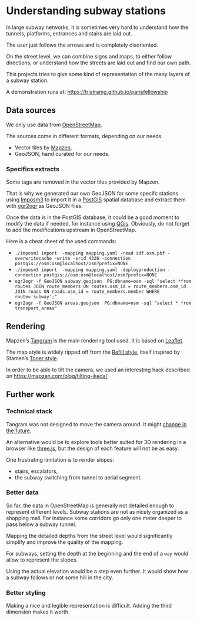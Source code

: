# Understanding subway stations

In large subway networks, it is sometimes very hard to understand how the tunnels,
platforms, entrances and stairs are laid out.

The user just follows the arrows and is completely disoriented.

On the street level, we can combine signs and maps, to either follow directions,
or understand how the streets are laid out and find our own path.

This projects tries to give some kind of representation of the many layers of a
subway station.

A demonstration runs at: https://tristramg.github.io/parisfellowship

## Data sources

We only use data from [OpenStreetMap](https://www.openStreetmap.org).

The sources come in different formats, depending on our needs.

- Vector tiles by [Mapzen](https://mapzen.com/projects/vector-tiles/),
- GeoJSON, hand curated for our needs.

### Specifics extracts

Some tags are removed in the vector tiles provided by Mapzen.

That is why we generated our own GeoJSON for some specifc stations using
[Imposm3](https://imposm.org/docs/imposm3/latest/) to import it in a
[PostGIS](http://postgis.net/) spatial database and extract them with
[ogr2ogr](http://www.gdal.org/ogr2ogr.html) as GeoJSON files.

Once the data is in the PostGIS database, it could be a good moment to
modify the data if needed, for instance using [QGis](https://www.qgis.org/).
Obviously, do not forget to add the modifications upstream in OpenStreetMap.

Here is a cheat sheet of the used commands:

- `./imposm3 import  -mapping mapping.yaml -read idf.osm.pbf -overwritecache -write -srid 4326 -connection postgis://osm:osm@localhost/osm?prefix=NONE`
- `./imposm3 import  -mapping mapping.yaml -deployproduction -connection postgis://osm:osm@localhost/osm?prefix=NONE`
- `ogr2ogr -f GeoJSON subway.geojson  PG:dbname=osm -sql "select *from routes JOIN route_members ON routes.osm_id = route_members.osm_id JOIN roads ON roads.osm_id = route_members.member WHERE route='subway';"`
- `ogr2ogr -f GeoJSON areas.geojson  PG:dbname=osm -sql "select * from transport_areas"`

## Rendering

Mapzen’s [Tangram](https://mapzen.com/products/tangram/) is the main rendering
tool used. It is based on [Leaflet](https://leafletjs.com/).

The map style is widely ripped off from the
[Refill style](https://github.com/tangrams/refill-style), itself inspired
by Stamen’s [Toner style](http://maps.stamen.com/toner).

In order to be able to tilt the camera, we used an interesting hack
described on https://mapzen.com/blog/tilting-ikeda/.

## Further work

### Technical stack

Tangram was not designed to move the camera around. It might [change in the
future](https://twitter.com/professorlemeza/status/757605163779579904).

An alternative would be to explore tools better suited for 3D rendering in a
browser like [three.js](http://threejs.org/), but the design of each feature
will not be as easy.

One frustrating limitation is to render slopes:

- stairs, escalators,
- the subway switching from tunnel to aerial segment.

### Better data

So far, the data in OpenStreetMap is generally not detailed enough to represent different
levels. Subway stations are not as nicely organized as a shopping mall. For
instance some corridors go only one meter deeper to pass below a subway
tunnel.

Mapping the detailed depths from the street level would significantly
simplify and improve the quality of the mapping.

For subways, setting the depth at the beginning and the end of a `way` would
allow to represent the slopes.

Using the actual elevation would be a step even further. It would show how
a subway follows or not some hill in the city.

### Better styling

Making a nice and legible representation is difficult. Adding the third
dimension makes it worth.
